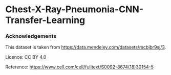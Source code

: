 # Chest-X-Ray-Pneumonia-CNN-Transfer-Learning

### Acknowledgements
This dataset is taken from https://data.mendeley.com/datasets/rscbjbr9sj/3.

Licence: CC BY 4.0

Reference: https://www.cell.com/cell/fulltext/S0092-8674(18)30154-5
